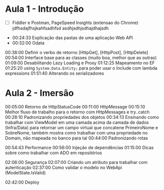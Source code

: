 # Aula 1 - Introdução

- [ ] Fiddler e Postman, PageSpeed Insights (extensao do Chrome)
jdfhsdajfhsjkahfsadhfsd
asdhjsdhjsdhajdhajsdh

- 00:24:33 Explicação das pastas de uma aplicação Web API
- 00:32:00 Odata

00:38:00 Definir o verbo de retorno \[HttpGet], \[HttpPost], \[HttpDelete]
00:54:00 Interface base para as classes (muito boa, melhor que as outras)
01:09:00 Desabilitando Lazy Loading e Proxy
01:12:25 Mapeamento no EF
01:25:20 using `System.Data.Entity;` para poder usar o Include com lambda expressions
01:51:40 Alterando os serializadores

# Aula 2 - Imersão
00:05:00 Retorno de HttpStatusCode
00:11:00 HttpMessage
00:15:10 Melhor fluxo de trabalho para o retorno com HttpMessages e try..catch
00:28:10 Padronizando propriedades dos objetos
00:34:13 Ensinando como trabalhar com ViewModel em uma camada acima da camada de dados (Infra/Data) para retornar um campo virtual que  concatene PrimeiroNome e SobreNome, também mostra como trabalhar com uma propriedade no Domain, não mapeada no banco para tal
00:44:00 Padronizando rotas

00:54:43 Performance
00:56:00 Injeção de dependências
01:15:00 Dicas sobre como trabalhar com ADO em repositórios

02:06:00 Segurança
02:07:00 Criando um atributo para trabalhar com autenticação
02:37:00 Como validar o modelo no WebApi (ModelState.IsValid)

02:42:00 Deploy
